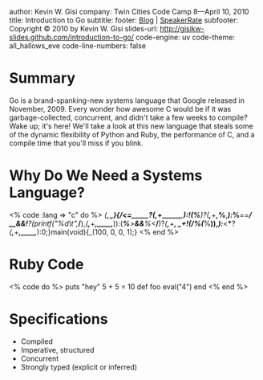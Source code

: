 author: Kevin W. Gisi
company: Twin Cities Code Camp 8&mdash;April 10, 2010
title: Introduction to Go
subtitle:
footer: <a href='http://www.kevingisi.com'>Blog</a> | <a href='http://speakerrate.com/talks/2116-introduction-to-go'>SpeakerRate</a>
subfooter: Copyright &copy; 2010 by Kevin W. Gisi
slides-url: http://gisikw-slides.github.com/introduction-to-go/
code-engine: uv
code-theme: all_hallows_eve
code-line-numbers: false

# Summary

Go is a brand-spanking-new systems language that Google released in November, 2009. Every wonder how awesome C would be if it was garbage-collected, concurrent, and didn't take a few weeks to compile? Wake up; it's here! We'll take a look at this new language that steals some of the dynamic flexibility of Python and Ruby, the performance of C, and a compile time that you'll miss if you blink.

# Why Do We Need a Systems Language?
<% code :lang => "c" do %>
_(__,___,____,_____){___/__<=_____?_(__,___+_____,____,_____):!(___%__)?_(__,___+_____,___%__,_____):___%__==___/
__&&!____?(printf("%d\t",___/__),_(__,___+_____,____,_____)):(___%__>_____&&___%__<___/__)?_(__,___+_____,
____+!(___/__%(___%__)),_____):___<__*__?_(__,___+_____,____,_____):0;}main(void){_(100, 0, 0, 1);}
<% end %>

# Ruby Code
<% code do %>
  puts "hey"
  5 + 5 = 10
  def foo
    eval("4")
  end
<% end %>

# Specifications

- Compiled
- Imperative, structured
- Concurrent
- Strongly typed (explicit or inferred)
